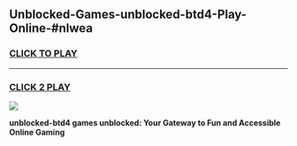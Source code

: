 
## Unblocked-Games-unblocked-btd4-Play-Online-#nlwea
<h3>
<a href="https://premium.freeplayer.one?title=unblocked-btd4&ref=27F">CLICK TO PLAY</a></h3>
<hr>

<h3>
<a href="https://premium.freeplayer.one?title=unblocked-btd4&ref=27F">CLICK 2 PLAY</a>
  
</h3>

<a href="https://premium.freeplayer.one?title=unblocked-btd4&ref=27F"><img src="https://clearcache.store/games.png"></a>


**unblocked-btd4 games unblocked: Your Gateway to Fun and Accessible Online Gaming**
